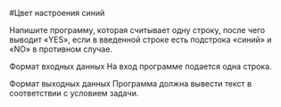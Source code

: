 #Цвет настроения синий

Напишите программу, которая считывает одну строку, после чего выводит «YES», если в введенной строке есть подстрока «синий» и «NO» в противном случае.

Формат входных данных
На вход программе подается одна строка.

Формат выходных данных
Программа должна вывести текст в соответствии с условием задачи.